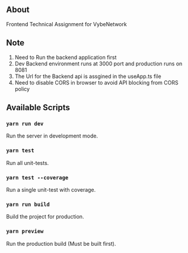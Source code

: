 ## About

Frontend Technical Assignment for VybeNetwork

## Note 
 1. Need to Run the backend application first
 2. Dev Backend environment runs at 3000 port and production runs on 8081
 3. The Url for the Backend api is assgined in the useApp.ts file
 4. Need to disable CORS in browser to avoid API blocking from CORS policy

## Available Scripts

### `yarn run dev`

Run the server in development mode.

### `yarn test`

Run all unit-tests.

### `yarn test --coverage`

Run a single unit-test with coverage.

### `yarn run build`

Build the project for production.

### `yarn preview`

Run the production build (Must be built first).



